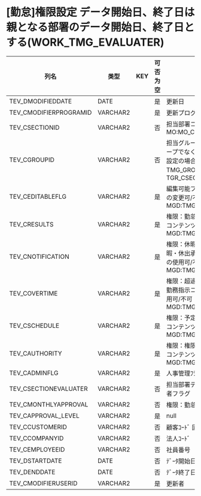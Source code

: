 # [勤怠]権限設定  データ開始日、終了日は親となる部署のデータ開始日、終了日とする(WORK_TMG_EVALUATER)
| 列名   | 类型   | KEY  | 可否为空 | 注释   |
| ---- | ---- | ---- | ---- | ---- |
|TEV_DMODIFIEDDATE|DATE||是|更新日|
|TEV_CMODIFIERPROGRAMID|VARCHAR2||是|更新プログラムID|
|TEV_CSECTIONID|VARCHAR2||否|担当部署コード                                                     MO:MO_CSECTIONID_CK|
|TEV_CGROUPID|VARCHAR2||否|担当グループコード                     グループでなく部署に対する設定の場合、null       TMG_GROUP：TGR_CSECTIONID|
|TEV_CEDITABLEFLG|VARCHAR2||是|編集可能フラグ                       権限設定の変更可/不可                   MGD:TMG_ONOFF|
|TEV_CRESULTS|VARCHAR2||是|権限：勤怠承認                       勤怠承認コンテンツの使用可/不可              MGD:TMG_ONOFF|
|TEV_CNOTIFICATION|VARCHAR2||是|権限：休暇休出承認                     休暇・休出承認コンテンツの使用可/不可           MGD:TMG_ONOFF|
|TEV_COVERTIME|VARCHAR2||是|権限：超過勤務指示                     超過勤務指示コンテンツの使用可/不可            MGD:TMG_ONOFF|
|TEV_CSCHEDULE|VARCHAR2||是|権限：予定作成                       予定作成コンテンツの使用可/不可              MGD:TMG_ONOFF|
|TEV_CAUTHORITY|VARCHAR2||是|権限：権限付与                       権限付与コンテンツの使用可/不可              MGD:TMG_ONOFF|
|TEV_CADMINFLG|VARCHAR2||是|人事管理ﾌﾗｸﾞ|
|TEV_CSECTIONEVALUATER|VARCHAR2||否|担当部署デフォルト承認者フラグ|
|TEV_CMONTHLYAPPROVAL|VARCHAR2||否|権限：勤怠承認(月次)|
|TEV_CAPPROVAL_LEVEL|VARCHAR2||是|null|
|TEV_CCUSTOMERID|VARCHAR2||否|顧客ｺｰﾄﾞ                        固定：01|
|TEV_CCOMPANYID|VARCHAR2||否|法人ｺｰﾄﾞ|
|TEV_CEMPLOYEEID|VARCHAR2||否|社員番号|
|TEV_DSTARTDATE|DATE||否|ﾃﾞｰﾀ開始日|
|TEV_DENDDATE|DATE||否|ﾃﾞｰﾀ終了日|
|TEV_CMODIFIERUSERID|VARCHAR2||是|更新者|

